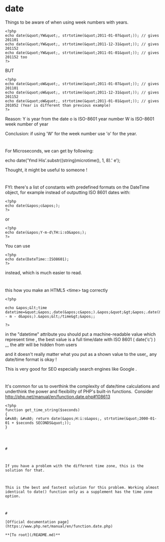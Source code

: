 # date





Things to be aware of when using week numbers with years.



```
<?php
echo date(&quot;YW&quot;, strtotime(&quot;2011-01-07&quot;)); // gives 201101
echo date(&quot;YW&quot;, strtotime(&quot;2011-12-31&quot;)); // gives 201152
echo date(&quot;YW&quot;, strtotime(&quot;2011-01-01&quot;)); // gives 201152 too
?>
```


BUT



```
<?php
echo date(&quot;oW&quot;, strtotime(&quot;2011-01-07&quot;)); // gives 201101
echo date(&quot;oW&quot;, strtotime(&quot;2011-12-31&quot;)); // gives 201152
echo date(&quot;oW&quot;, strtotime(&quot;2011-01-01&quot;)); // gives 201052 (Year is different than previous example)
?>
```


Reason:
Y is year from the date
o is ISO-8601 year number
W is ISO-8601 week number of year

Conclusion:
if using &apos;W&apos; for the week number use &apos;o&apos; for the year.

  

#



For Microseconds, we can get by following:

echo date(&apos;Ymd His&apos;.substr((string)microtime(), 1, 8).&apos; e&apos;);

Thought, it might be useful to someone !

  

#



FYI: there&apos;s a list of constants with predefined formats on the DateTime object, for example instead of outputting ISO 8601 dates with:



```
<?php
echo date(&apos;c&apos;);
?>
```


or



```
<?php
echo date(&apos;Y-m-d\TH:i:sO&apos;);
?>
```


You can use



```
<?php
echo date(DateTime::ISO8601);
?>
```


instead, which is much easier to read.

  

#



this how you make an HTML5 &lt;time&gt; tag correctly



```
<?php

echo &apos;&lt;time datetime=&quot;&apos;.date(&apos;c&apos;).&apos;&quot;&gt;&apos;.date(&apos;Y - m - d&apos;).&apos;&lt;/time&gt;&apos;;

?>
```


in the &quot;datetime&quot; attribute you should put a machine-readable value which represent time , the best value is a full time/date with ISO 8601 ( date(&apos;c&apos;) ) ,,, the attr will be hidden from users

and it doesn&apos;t really matter what you put as a shown value to the user,, any date/time format is okay !

This is very good for SEO especially search engines like Google .

  

#



It&apos;s common for us to overthink the complexity of date/time calculations and underthink the power and flexibility of PHP&apos;s built-in functions.&#xA0; Consider http://php.net/manual/en/function.date.php#108613



```
<?php
function get_time_string($seconds)
{
&#xA0; &#xA0; return date(&apos;H:i:s&apos;, strtotime(&quot;2000-01-01 + $seconds SECONDS&quot;));
}


  

#



If you have a problem with the different time zone, this is the solution for that.


```
<?php
// first line of PHP
$defaultTimeZone=&apos;UTC&apos;;
if(date_default_timezone_get()!=$defaultTimeZone)) date_default_timezone_set($defaultTimeZone);

// somewhere in the code
function _date($format=&quot;r&quot;, $timestamp=false, $timezone=false)
{
&#xA0; &#xA0; $userTimezone = new DateTimeZone(!empty($timezone) ? $timezone : &apos;GMT&apos;);
&#xA0; &#xA0; $gmtTimezone = new DateTimeZone(&apos;GMT&apos;);
&#xA0; &#xA0; $myDateTime = new DateTime(($timestamp!=false?date(&quot;r&quot;,(int)$timestamp):date(&quot;r&quot;)), $gmtTimezone);
&#xA0; &#xA0; $offset = $userTimezone-&gt;getOffset($myDateTime);
&#xA0; &#xA0; return date($format, ($timestamp!=false?(int)$timestamp:$myDateTime-&gt;format(&apos;U&apos;)) + $offset);
}

/* Example */
echo &apos;System Date/Time: &apos;.date(&quot;Y-m-d | h:i:sa&quot;).&apos;&lt;br&gt;&apos;;
echo &apos;New York Date/Time: &apos;._date(&quot;Y-m-d | h:i:sa&quot;, false, &apos;America/New_York&apos;).&apos;&lt;br&gt;&apos;;
echo &apos;Belgrade Date/Time: &apos;._date(&quot;Y-m-d | h:i:sa&quot;, false, &apos;Europe/Belgrade&apos;).&apos;&lt;br&gt;&apos;;
echo &apos;Belgrade Date/Time: &apos;._date(&quot;Y-m-d | h:i:sa&quot;, 514640700, &apos;Europe/Belgrade&apos;).&apos;&lt;br&gt;&apos;;
?>
```

This is the best and fastest solution for this problem. Working almost identical to date() function only as a supplement has the time zone option.

  

#

[Official documentation page](https://www.php.net/manual/en/function.date.php)

**[To root](/README.md)**